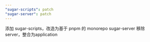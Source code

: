 ```yaml
---
"sugar-scripts": patch
"sugar-server": patch
---
```


添加 sugar-scripts，改造为基于 pnpm 的 monorepo
sugar-server 移除 server，整合为application
